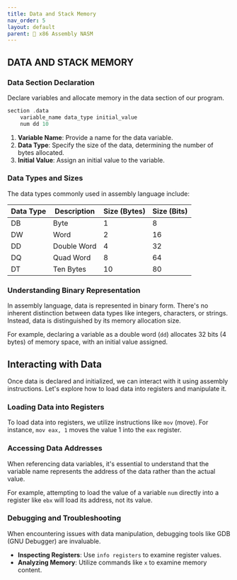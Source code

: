 ```yaml
---
title: Data and Stack Memory
nav_order: 5
layout: default
parent: 🔲 x86 Assembly NASM
---
```


## **DATA AND STACK MEMORY**

### **Data Section Declaration**
Declare variables and allocate memory in the data section of our program.

```c
section .data
    variable_name data_type initial_value
    num dd 10
```

1. **Variable Name**: Provide a name for the data variable.
2. **Data Type**: Specify the size of the data, determining the number of bytes allocated.
3. **Initial Value**: Assign an initial value to the variable.

### **Data Types and Sizes**

The data types commonly used in assembly language include:

| Data Type | Description | Size (Bytes) | Size (Bits) |
| --------- | ----------- | ------------ | ----------- |
| DB        | Byte        | 1            | 8           |
| DW        | Word        | 2            | 16          |
| DD        | Double Word | 4            | 32          |
| DQ        | Quad Word   | 8            | 64          |
| DT        | Ten Bytes   | 10           | 80          |

### **Understanding Binary Representation**

In assembly language, data is represented in binary form. There's no inherent distinction between data types like integers, characters, or strings. Instead, data is distinguished by its memory allocation size.

For example, declaring a variable as a double word (`dd`) allocates 32 bits (4 bytes) of memory space, with an initial value assigned.

## **Interacting with Data**

Once data is declared and initialized, we can interact with it using assembly instructions. Let's explore how to load data into registers and manipulate it.

### **Loading Data into Registers**

To load data into registers, we utilize instructions like `mov` (move). For instance, `mov eax, 1` moves the value 1 into the `eax` register.

### **Accessing Data Addresses**

When referencing data variables, it's essential to understand that the variable name represents the address of the data rather than the actual value.

For example, attempting to load the value of a variable `num` directly into a register like `ebx` will load its address, not its value.

### **Debugging and Troubleshooting**

When encountering issues with data manipulation, debugging tools like GDB (GNU Debugger) are invaluable.

- **Inspecting Registers**: Use `info registers` to examine register values.
- **Analyzing Memory**: Utilize commands like `x` to examine memory content.